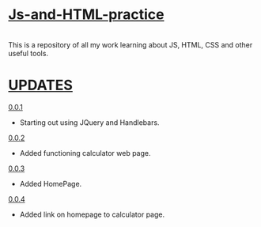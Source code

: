 # <u>Js-and-HTML-practice </u>
<br>
This is a repository of all my work learning about JS, HTML, CSS and other useful tools.

# <b><u>UPDATES</u></b>

<u> 0.0.1 </u>
<br>
* Starting out using JQuery and Handlebars.

<u> 0.0.2 </u>
<br>
* Added functioning calculator web page.

<u> 0.0.3 </u>
<br>
* Added HomePage.

<u> 0.0.4 </u>
<br>
* Added link on homepage to calculator page.